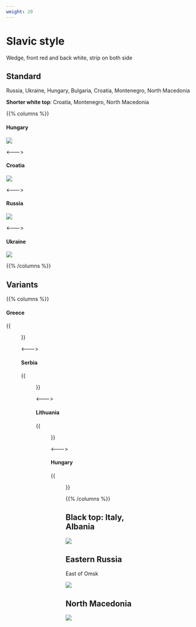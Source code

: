 ```yaml
---
weight: 20
---
```


# Slavic style

Wedge, front red and back white, strip on both side

## Standard

Russia, Ukraine, Hungary, Bulgaria, Croatia, Montenegro, North Macedonia

**Shorter white top**: Croatia, Montenegro, North Macedonia

{{% columns %}}

#### Hungary

<img src="bollard-hu.png" class="img-sm" />

<--->

#### Croatia

<img src="bollard-hr.png" class="img-sm" />

<--->

#### Russia

<img src="bollard-ru.png" class="img-sm" />

<--->

#### Ukraine

<img src="bollard-ua.png" class="img-sm" />

{{% /columns %}}

## Variants

{{% columns %}}

#### Greece

{{<figure src="bollard-gr.png" caption="almost square" class="img-sm" >}}

<--->

#### Serbia

{{<figure src="bollard-rs.png" caption="off-centered" class="img-sm" >}}

<--->

#### Lithuania

{{<figure src="bollard-lt.png" caption="orange reflector" class="img-sm" >}}

<--->

#### Hungary

{{<figure src="bollard-blue-hu.png" caption="blue reflector" class="img-sm" >}}

{{% /columns %}}


## Black top: Italy, Albania

<img src="bollard-it.png" class="img-sm" />

## Eastern Russia

East of Omsk

<img src="bollard-e-ru.png" class="img-sm" />

## North Macedonia

<img src="bollard-mk.png" class="img-sm" />
